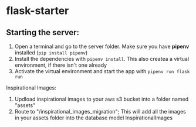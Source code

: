 # flask-starter

## Starting the server:


1. Open a terminal and go to the server folder. Make sure you have **pipenv** installed (`pip install pipenv`)
2. Install the dependencies with `pipenv install`. This also createa a virtual environment, if there isn't one already
3. Activate the virtual environment and start the app with `pipenv run flask run`

Inspirational Images:
1. Updload inspirational images to your aws s3 bucket into a folder named "assets"
2. Route to "/inspirational_images_migration"; This will add all the images in your assets folder into the database model InspirationalImages